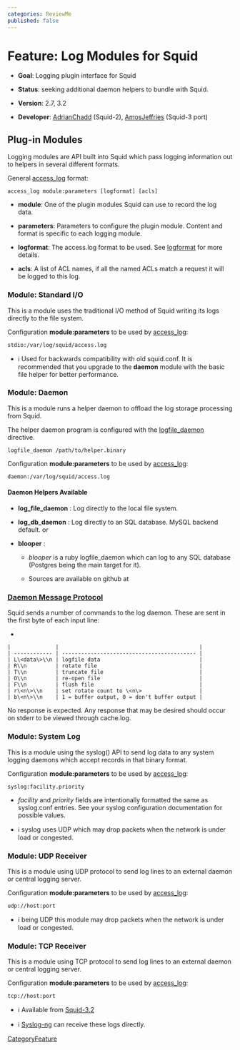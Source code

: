 ```yaml
---
categories: ReviewMe
published: false
---
```

# Feature: Log Modules for Squid

  - **Goal**: Logging plugin interface for Squid

  - **Status**: seeking additional daemon helpers to bundle with Squid.

  - **Version**: 2.7, 3.2

  - **Developer**:
    [AdrianChadd](/AdrianChadd)
    (Squid-2),
    [AmosJeffries](/AmosJeffries)
    (Squid-3 port)

## Plug-in Modules

Logging modules are API built into Squid which pass logging information
out to helpers in several different formats.

General [access_log](http://www.squid-cache.org/Doc/config/access_log)
format:

    access_log module:parameters [logformat] [acls]

  - **module**: One of the plugin modules Squid can use to record the
    log data.

  - **parameters**: Parameters to configure the plugin module. Content
    and format is specific to each logging module.

  - **logformat**: The access.log format to be used. See
    [logformat](http://www.squid-cache.org/Doc/config/logformat) for
    more details.

  - **acls**: A list of ACL names, if all the named ACLs match a request
    it will be logged to this log.

### Module: Standard I/O

This is a module uses the traditional I/O method of Squid writing its
logs directly to the file system.

Configuration **module:parameters** to be used by
[access_log](http://www.squid-cache.org/Doc/config/access_log):

    stdio:/var/log/squid/access.log

  - :information_source:
    Used for backwards compatibility with old squid.conf. It is
    recommended that you upgrade to the **daemon** module with the basic
    file helper for better performance.

### Module: Daemon

This is a module runs a helper daemon to offload the log storage
processing from Squid.

The helper daemon program is configured with the
[logfile_daemon](http://www.squid-cache.org/Doc/config/logfile_daemon)
directive.

    logfile_daemon /path/to/helper.binary

Configuration **module:parameters** to be used by
[access_log](http://www.squid-cache.org/Doc/config/access_log):

    daemon:/var/log/squid/access.log

#### Daemon Helpers Available

  - **log_file_daemon** : Log directly to the local file system.

  - **log_db_daemon** : Log directly to an SQL database. MySQL backend
    default.
    [](http://www.mail-archive.com/squid-users@squid-cache.org/msg53342.html)
    or [](http://sourceforge.net/projects/logmysqldaemon/)

  - **blooper** :
    
      - *blooper* is a ruby logfile_daemon which can log to any SQL
        database (Postgres being the main target for it).
    
      - Sources are available on github at
        [](https://github.com/paranormal/blooper)

### [Daemon Message Protocol](/Features/AddonHelpers)

Squid sends a number of commands to the log daemon. These are sent in
the first byte of each input line:

  - 
    
    |              |                                            |
    | ------------ | ------------------------------------------ |
    | L\<data\>\\n | logfile data                               |
    | R\\n         | rotate file                                |
    | T\\n         | truncate file                              |
    | O\\n         | re-open file                               |
    | F\\n         | flush file                                 |
    | r\<n\>\\n    | set rotate count to \<n\>                  |
    | b\<n\>\\n    | 1 = buffer output, 0 = don't buffer output |
    

No response is expected. Any response that may be desired should occur
on stderr to be viewed through cache.log.

### Module: System Log

This is a module using the syslog() API to send log data to any system
logging daemons which accept records in that binary format.

Configuration **module:parameters** to be used by
[access_log](http://www.squid-cache.org/Doc/config/access_log):

    syslog:facility.priority

  - *facility* and *priority* fields are intentionally formatted the
    same as syslog.conf entries. See your syslog configuration
    documentation for possible values.

  - :information_source:
    syslog uses UDP which may drop packets when the network is under
    load or congested.

### Module: UDP Receiver

This is a module using UDP protocol to send log lines to an external
daemon or central logging server.

Configuration **module:parameters** to be used by
[access_log](http://www.squid-cache.org/Doc/config/access_log):

    udp://host:port

  - :information_source:
    being UDP this module may drop packets when the network is under
    load or congested.

### Module: TCP Receiver

This is a module using TCP protocol to send log lines to an external
daemon or central logging server.

Configuration **module:parameters** to be used by
[access_log](http://www.squid-cache.org/Doc/config/access_log):

    tcp://host:port

  - :information_source:
    Available from
    [Squid-3.2](/Releases/Squid-3.2)

  - :information_source:
    [Syslog-ng](http://www.balabit.com/network-security/syslog-ng) can
    receive these logs directly.

[CategoryFeature](/CategoryFeature)
